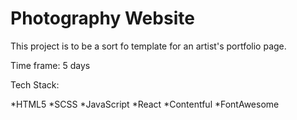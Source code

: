 # Photography Website

This project is to be a sort fo template for an artist's portfolio page. 

Time frame: 5 days

Tech Stack:

*HTML5
*SCSS
*JavaScript
*React
*Contentful
*FontAwesome